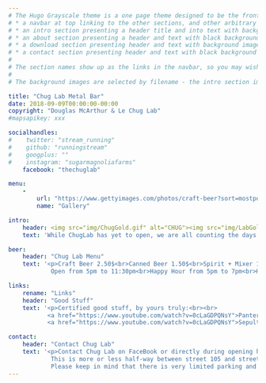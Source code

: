```yaml
---
# The Hugo Grayscale theme is a one page theme designed to be the front page to your site.  Its content is populated via the front-matter in content/_index.md.  The page consists of, in order:
# * a navbar at top linking to the other sections, and other arbitrary links
# * an intro section presenting a header title and into text with background image
# * an about section presenting a header and text with black background
# * a download section presenting header and text with background image
# * a contact section presenting header and text with black background
# 
# The section names show up as the links in the navbar, so you may wish to rename them if, for example, you're not using it for the purpose suggested by the default section name.
# 
# The background images are selected by filename - the intro section image must be named "intro-bg.jpg" and placed in the "static/img/" directory for your site.  Similarly, the downloads section image must be named "downloads-bg.jpg" and placed in the "static/img/" directory for your site.  See the default images in the theme's static directory for file size reference.

title: "Chug Lab Metal Bar"
date: 2018-09-09T00:00:00-00:00
copyright: "Douglas McArthur & Le Chug Lab"
#mapsapikey: xxx

socialhandles:
#    twitter: "stream_running"
#    github: "runningstream"
#    googplus: ""
#    instagram: "sugarmagnoliafarms"
    facebook: "thechuglab"

menu:
    -
        url: "https://www.gettyimages.com/photos/craft-beer?sort=mostpopular&mediatype=photography&phrase=craft%20beer"
        name: "Gallery"

intro:
    header: <img src="img/ChugGold.gif" alt="CHUG"><img src="img/LabGold.gif" alt="LAB">
    text: 'While ChugLab has yet to open, we are all counting the days in eager anticipaction of a new revelation - the best beer and metal in town.<br>Where real men go to drink real beer and listen to manly music - Chug Lab is more than just a bar, more than just music and more than just drinking!  At Chug Lab we play Metal and only Metal, while our long time resident Beer Brewer, brews and serves some amazing craft beers.'

beer:
    header: "Chug Lab Menu"
    text: '<p>Craft Beer 2.50$<br>Canned Beer 1.50$<br>Spirit + Mixer 1.75$<br>Shots 1.75$<br>Soft Drink Can 1$<br><br>
            Open from 5pm to 11:30pm<br>Happy Hour from 5pm to 7pm<br>Happy Hour Craft only 1.50$</p>'

links:
    rename: "Links"
    header: "Good Stuff"
    text: '<p>Certified good stuff, by yours truly:<br><br>
           <a href="https://www.youtube.com/watch?v=0cLaGDPQNsY">Pantera.<br></a>
           <a href="https://www.youtube.com/watch?v=0cLaGDPQNsY">Sepultura.<br></a></p>'

contact:
    header: "Contact Chug Lab"
    text: '<p>Contact Chug Lab on FaceBook or directly during opening hours.<br><br>Chug Lab is located in Street 376, House # 25A, in Phnom Penh, Cambodia.<br>
            This is more or less half-way between street 105 and street 113 and not so far from neither Monivong (street 93) or Mao Tse Tsung, as can be seen on the interactive map below.<br>
            Please keep in mind that there is very limited parking and besides, you drive like shit when you are drunk!</p>'
---
```

